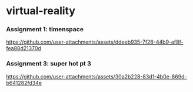 # virtual-reality

### Assignment 1: timenspace

https://github.com/user-attachments/assets/ddeeb935-7f26-44b9-af8f-fea88d21370d



### Assignment 3: super hot pt 3

https://github.com/user-attachments/assets/30a2b228-83d1-4b0e-869d-b641282fd34e

